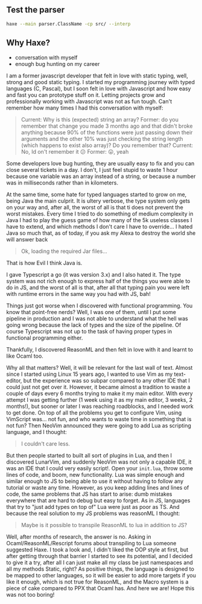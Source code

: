 ## Test the parser

```bash
haxe --main parser.ClassName -cp src/ --interp
```

## Why Haxe?

- conversation with myself
- enough bug hunting on my career

I am a former javascript developer that felt in love with static typing, well, strong and good static typing.
I started my programming journey with typed languages (C, Pascal), but I soon felt in love with Javascript and how easy and fast you can prototype stuff on it.
Letting projects grow and professionally working with Javascript was not as fun tough. Can't remember how many times I had this conversation with myself:

> Current: Why is this (expected) string an array?
> Former: do you remember that change you made 3 months ago and that didn't broke anything because 90% of the functions were just passing down their arguments and the other 10% was just checking the string length (which happens to exist also array)? Do you remember that?
> Current: No, Id on't remember it 😕
> Former: 😛, yeah

Some developers love bug hunting, they are usually easy to fix and you can close several tickets in a day.
I don't, I just feel stupid to waste 1 hour because one variable was an array  instead of a string, or because a number was in milliseconds rather than in kilometers.

At the same time, some hate for typed languages started to grow on me, being Java the main culprit.
It is ultery verbose, the type system only gets on your way and, after all, the worst of all is that ti does not prevent the worst mistakes.
Every time I tried to do something of medium complexity in Java I had to play the guess game of how many of the 5k useless classes I have to extend, and which methods I don't care I have to override...
I hated Java so much that, as of today, if you ask my Alexa to destroy the world she will answer back

> Ok, loading the required Jar files...

That is how Evil I think Java is.

I gave Typescript a go (it was version 3.x) and I also hated it. The type system was not rich enough to express half of the things you were able to do in JS, and the worst of all is that, after all that typing pain you were left with runtime errors in the same way you had with JS, bah!

Things just got worse when I discovered with functional programming. 
You know that point-free nerds? Well, I was one of them, until I put some pipeline in production and I was not able to understand what the hell was going wrong because the lack of types and the size of the pipeline.
Of course Typescript was not up to the task of having proper types in functional programming either.

Thankfully, I discovered ReasonML and then felt in love with it and learnt to like Ocaml too.

Why all that matters? Well, it will be relevant for the last wall of text.
Almost since I started using Linux 15 years ago, I wanted to use Vim as my text-editor, but the experience was so subpar compared to any other IDE that I could just not get over it.
However, it became almost a tradition to waste a couple of days every 6 months trying to make it my main editor.
With every attempt I was getting further (1 week using it as my main editor, 3 weeks, 2 months!), but sooner or later I was reaching roadblocks, and I needed work to get done.
On top of all the problems you get to configure Vim, using VimScript was... not fun, and who wants to waste time in something that is not fun?
Then NeoVim announced they were going to add Lua as scripting language, and I thought:

> I couldn't care less.

But then people started to built all sort of plugins in Lua, and then I discovered LunarVim, and suddenly NeoVim was not only a capable IDE, it was an IDE that I could very easily script!. Open your `init.lua`, throw some lines of code, and boom, new functionality. Lua was simple enough and similar enough to JS to being able to use it without having to follow any tutorial or waste any time.
However, as you keep adding lines and lines of code, the same problems that JS has start to arise: dumb mistakes everywhere that are hard to debug but easy to forget.
As in JS, languages that try to "just add types on top of" Lua were just as poor as TS.
And because the real solution to my JS problems was reasonML I thought: 

> Maybe is it possible to transpile ReasonML to lua in addition to JS?

Well, after months of research, the answer is no. Asking in Ocaml/ReasonML/Rescript forums about transpiling to Lua someone suggested Haxe.
I took a look and, I didn't liked the OOP style at first, but after getting through that barrier I started to see its potential, and I decided to give it a try, after all I can just make all my class be just namespaces and all my methods Static, right?
As positive things, the language is designed to be mapped to other languages, so it will be easier to add more targets if you like it enough, which is not true for ReasonML, and the Macro system is a piece of cake compared to PPX that Ocaml has.
And here we are!
Hope this was not too boring!
